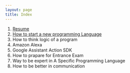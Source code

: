 ```yaml
---
layout: page
title: Index
---
```

1. [Resume](/doc/resume)
2. [How to start a new programming Language](/doc/start_a_new_programming_language) 
3. How to think logic of a program
4. Amazon Alexa
5. Google Assistant Action SDK
6. How to prapare for Entrance Exam
7. Way to be expert in A Specific Programming Language
8. How to be better in communication
